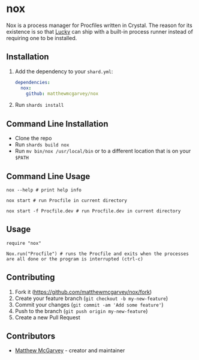 # nox

Nox is a process manager for Procfiles written in Crystal.
The reason for its existence is so that [Lucky](https://luckyframework.org/) can ship with a built-in process runner instead of requiring one to be installed.

## Installation

1. Add the dependency to your `shard.yml`:

   ```yaml
   dependencies:
     nox:
       github: matthewmcgarvey/nox
   ```

2. Run `shards install`

## Command Line Installation

- Clone the repo
- Run `shards build nox`
- Run `mv bin/nox /usr/local/bin` or to a different location that is on your `$PATH`

## Command Line Usage

```
nox --help # print help info

nox start # run Procfile in current directory

nox start -f Procfile.dev # run Procfile.dev in current directory
```

## Usage

```crystal
require "nox"

Nox.run("Procfile") # runs the Procfile and exits when the processes are all done or the program is interrupted (ctrl-c)
```

## Contributing

1. Fork it (<https://github.com/matthewmcgarvey/nox/fork>)
2. Create your feature branch (`git checkout -b my-new-feature`)
3. Commit your changes (`git commit -am 'Add some feature'`)
4. Push to the branch (`git push origin my-new-feature`)
5. Create a new Pull Request

## Contributors

- [Matthew McGarvey](https://github.com/matthewmcgarvey) - creator and maintainer
